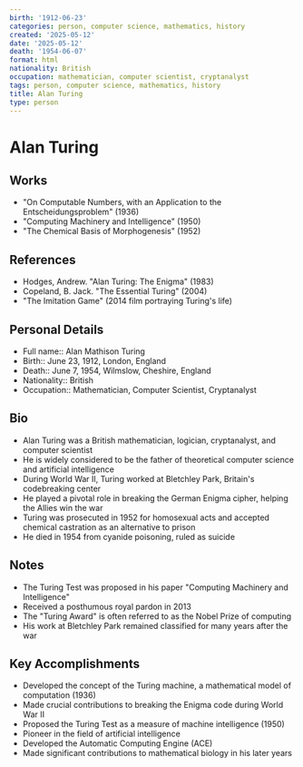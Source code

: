 ```yaml
---
birth: '1912-06-23'
categories: person, computer science, mathematics, history
created: '2025-05-12'
date: '2025-05-12'
death: '1954-06-07'
format: html
nationality: British
occupation: mathematician, computer scientist, cryptanalyst
tags: person, computer science, mathematics, history
title: Alan Turing
type: person
---
```


# Alan Turing

## Works

- "On Computable Numbers, with an Application to the Entscheidungsproblem" (1936)
- "Computing Machinery and Intelligence" (1950)
- "The Chemical Basis of Morphogenesis" (1952)

## References

- Hodges, Andrew. "Alan Turing: The Enigma" (1983)
- Copeland, B. Jack. "The Essential Turing" (2004)
- "The Imitation Game" (2014 film portraying Turing's life)

## Personal Details

- Full name:: Alan Mathison Turing
- Birth:: June 23, 1912, London, England
- Death:: June 7, 1954, Wilmslow, Cheshire, England
- Nationality:: British
- Occupation:: Mathematician, Computer Scientist, Cryptanalyst

## Bio

- Alan Turing was a British mathematician, logician, cryptanalyst, and computer scientist
- He is widely considered to be the father of theoretical computer science and artificial intelligence
- During World War II, Turing worked at Bletchley Park, Britain's codebreaking center
- He played a pivotal role in breaking the German Enigma cipher, helping the Allies win the war
- Turing was prosecuted in 1952 for homosexual acts and accepted chemical castration as an alternative to prison
- He died in 1954 from cyanide poisoning, ruled as suicide

## Notes

- The Turing Test was proposed in his paper "Computing Machinery and Intelligence"
- Received a posthumous royal pardon in 2013
- The "Turing Award" is often referred to as the Nobel Prize of computing
- His work at Bletchley Park remained classified for many years after the war

## Key Accomplishments

- Developed the concept of the Turing machine, a mathematical model of computation (1936)
- Made crucial contributions to breaking the Enigma code during World War II
- Proposed the Turing Test as a measure of machine intelligence (1950)
- Pioneer in the field of artificial intelligence
- Developed the Automatic Computing Engine (ACE)
- Made significant contributions to mathematical biology in his later years